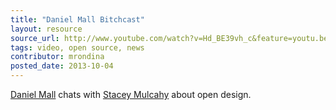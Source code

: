 ```yaml
---
title: "Daniel Mall Bitchcast"
layout: resource
source_url: http://www.youtube.com/watch?v=Hd_BE39vh_c&feature=youtu.be
tags: video, open source, news
contributor: mrondina
posted_date: 2013-10-04
---
```


[Daniel Mall](https://twitter.com/danielmall) chats with [Stacey Mulcahy](https://twitter.com/bitchwhocodes) about open design.